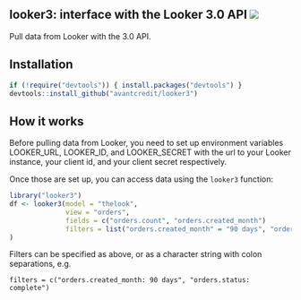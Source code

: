 ## looker3: interface with the Looker 3.0 API <a href="https://travis-ci.com/avantcredit/avant-looker3"><img src="https://img.shields.io/travis/avantcredit/avant-looker3.svg"></a> 

Pull data from Looker with the 3.0 API.

## Installation

```R
if (!require("devtools")) { install.packages("devtools") }
devtools::install_github("avantcredit/looker3")
```

## How it works

Before pulling data from Looker, you need to set up environment variables LOOKER_URL, LOOKER_ID, and LOOKER_SECRET with the url to your Looker instance, your client id, and your client secret respectively.

Once those are set up, you can access data using the `looker3` function:
```R
library("looker3")
df <- looker3(model = "thelook",
              view = "orders",
              fields = c("orders.count", "orders.created_month")
              filters = list("orders.created_month" = "90 days", "orders.status" = "complete")
)
```

Filters can be specified as above, or as a character string with colon separations, e.g. 

```
filters = c("orders.created_month: 90 days", "orders.status: complete")
```
